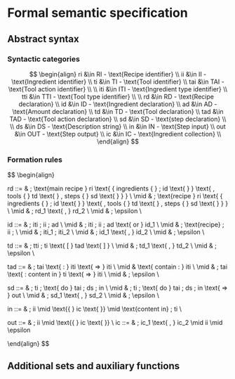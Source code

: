 # Formal semantic specification
## Abstract syntax
### Syntactic categories
$$
\begin{align}
    ri &\in RI - \text{Recipe identifier} \\
    ii &\in II - \text{Ingredient identifier} \\
    ti &\in TI - \text{Tool identifier} \\
    tai &\in TAI - \text{Tool action identifier} \\
    \\
    iti &\in ITI - \text{Ingredient type identifier} \\
    tti &\in TTI - \text{Tool type identifier} \\
    \\
    rd &\in RD - \text{Recipe declaration} \\
    id &\in ID - \text{Ingredient declaration} \\
    ad &\in AD - \text{Amount declaration} \\
    td &\in TD - \text{Tool declaration} \\
    tad &\in TAD - \text{Tool action declaration} \\
    sd &\in SD - \text{step declaration} \\
    \\
    ds &\in DS - \text{Description string} \\
    in &\in IN - \text{Step input} \\
    out &\in OUT - \text{Step output} \\
    ic &\in IC - \text{Ingredient collection} \\
\end{align}
$$

### Formation rules
$$
\begin{align}

rd ::= & \; \text{main recipe } ri \text{ \{ ingredients \{ }  \; id \text{ \} } \text{ , tools \{ } td \text{ \} , steps \{ } sd \text{ \} \} }   \\ 
\mid & \; \text{recipe } ri \text{ \{ ingredients \{ }  \; id \text{ \} } \text{ , tools \{ } td \text{ \} , steps \{ } sd \text{ \} \} }   \\ 
\mid & \; rd_1 \text{ , } rd_2 \\
\mid & \; \epsilon \\

id ::= & \; iti \; ii \; ad \\
\mid & \; iti \; ii \; ad \text{ or } id_1 \\
\mid & \; \text{recipe} \; ii \; \\
\mid & \; iti_1 \; iti_2 \\
\mid & \; id_1 \text{ , } id_2 \\
\mid & \; \epsilon \\

td ::= & \; tti \; ti \text{ [ } tad \text{ ] } \\
\mid & \; td_1 \text{ , } td_2 \\
\mid & \; \epsilon \\

tad ::= & \; tai \text{ : } iti \text{ => } iti \\
\mid & \text{ contain : } iti \\
\mid & \; tai \text{ : content in } ti \text{ => } iti \\
\mid & \; \epsilon \\

sd ::= & \; ti \; \text{ do } tai \; ds \; in \\
\mid & \; ti \; \text{ do } tai \; ds \; in \text{ => } out \\
\mid & \; sd_1 \text{ , } sd_2 \\
\mid & \; \epsilon \\

in ::= & \; ii \mid \text{\{ } ic \text{ \}} \mid \text{content in} \; ti \\

out ::= & \; ii \mid \text{\{ } ic \text{ \}} \\
ic ::= & \; ic_1 \text{ , } ic_2 \mid ii \mid \epsilon


\end{align}
$$

## Additional sets and auxiliary functions

